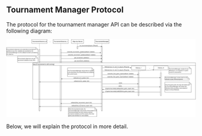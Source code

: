## Tournament Manager Protocol

The protocol for the tournament manager API can be described via the following diagram:

![](manager-protocol-diagram.png)

Below, we will explain the protocol in more detail.